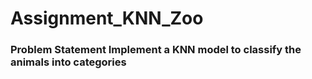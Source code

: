 # Assignment_KNN_Zoo
### Problem Statement Implement a KNN model to classify the animals into categories
